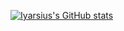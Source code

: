 [![Iyarsius's GitHub stats](https://github-readme-stats.vercel.app/api?username=anuraghazra)](https://github.com/anuraghazra/github-readme-stats)
